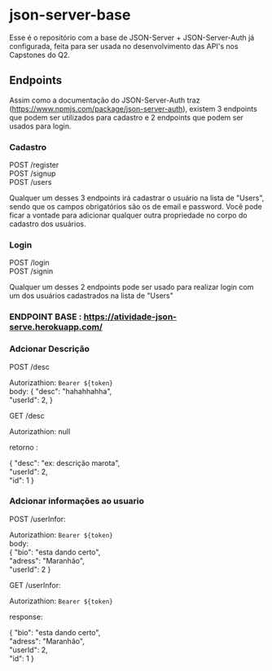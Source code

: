 # json-server-base

Esse é o repositório com a base de JSON-Server + JSON-Server-Auth já configurada, feita para ser usada no desenvolvimento das API's nos Capstones do Q2.

## Endpoints

Assim como a documentação do JSON-Server-Auth traz (https://www.npmjs.com/package/json-server-auth), existem 3 endpoints que podem ser utilizados para cadastro e 2 endpoints que podem ser usados para login.

### Cadastro

POST /register <br/>
POST /signup <br/>
POST /users

Qualquer um desses 3 endpoints irá cadastrar o usuário na lista de "Users", sendo que os campos obrigatórios são os de email e password.
Você pode ficar a vontade para adicionar qualquer outra propriedade no corpo do cadastro dos usuários.

### Login

POST /login <br/>
POST /signin

Qualquer um desses 2 endpoints pode ser usado para realizar login com um dos usuários cadastrados na lista de "Users"

### ENDPOINT BASE : https://atividade-json-serve.herokuapp.com/

### Adcionar Descrição

POST /desc

Autorizathion: `Bearer ${token}` <br/>
body:
{
"desc": "hahahhahha", <br/>
"userId": 2,
}

GET /desc

Autorizathion: null <br/>

retorno :<br/>

{
"desc": "ex: descrição marota",<br/>
"userId": 2,<br/>
"id": 1
}

### Adcionar informações ao usuario

POST /userInfor:

Autorizathion: `Bearer ${token}` <br/>
body:<br/>
{
"bio": "esta dando certo",<br/>
"adress": "Maranhão",<br/>
"userId": 2
}

GET /userInfor:

Autorizathion: `Bearer ${token}` <br/>

response:

{
"bio": "esta dando certo", <br/>
"adress": "Maranhão", <br/>
"userId": 2, <br/>
"id": 1
}
